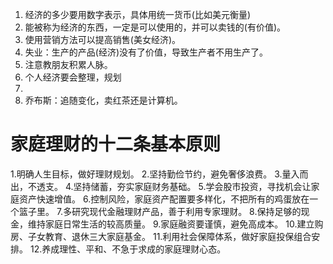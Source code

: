 1. 经济的多少要用数字表示，具体用统一货币(比如美元衡量)
2. 能被称为经济的东西，一定是可以使用的，并可以卖钱的(有价值)。 
3. 使用营销方法可以提高销售(美女经济)。
4. 失业：生产的产品(经济)没有了价值，导致生产者不用生产了。
5. 注意教朋友积累人脉。
6. 个人经济要会整理，规划
7. 
8. 乔布斯：追随变化，卖红茶还是计算机。




#  家庭理财的十二条基本原则

1.明确人生目标，做好理财规划。
2.坚持勤俭节约，避免奢侈浪费。
3.量入而出，不透支。
4.坚持储蓄，夯实家庭财务基础。
5.学会股市投资，寻找机会让家庭资产快速增值。
6.控制风险，家庭资产配置要多样化，不把所有的鸡蛋放在一个篮子里。
7.多研究现代金融理财产品，善于利用专家理财。
8.保持足够的现金，维持家庭日常生活的较高质量。
9.家庭融资要谨慎，避免高成本。
10.建立购房、子女教育、退休三大家庭基金。
11.利用社会保障体系，做好家庭投保组合安排。
12.养成理性、平和、不急于求成的家庭理财心态。